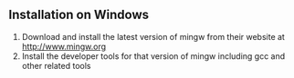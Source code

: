 Installation on Windows
--
1. Download and install the latest version of mingw from their website at http://www.mingw.org
2. Install the developer tools for that version of mingw including gcc and other related tools
